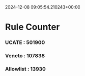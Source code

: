 2024-12-08 09:05:54.210243+00:00
# Rule Counter 
 ### UCATE : 501900

 ### Veneto : 107838

 ### Allowlist : 13930